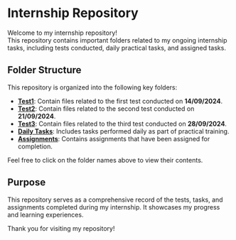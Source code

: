 # Internship Repository

Welcome to my internship repository!  
This repository contains important folders related to my ongoing internship tasks, including tests conducted, daily practical tasks, and assigned tasks.

## Folder Structure

This repository is organized into the following key folders:

- **[Test1](https://github.com/arunima-s/GITHUB-ARUNIMA_SCIFOR/blob/main/Test1.html)**: Contain files related to the first test conducted on **14/09/2024**.
- **[Test2](https://github.com/arunima-s/GITHUB-ARUNIMA_SCIFOR/tree/main/Test)**: Contain files related to the second test conducted on **21/09/2024**.
- **[Test3](https://github.com/arunima-s/GITHUB-ARUNIMA_SCIFOR/tree/main/Test3)**: Contain files related to the third test conducted on **28/09/2024**.
- **[Daily Tasks](https://github.com/arunima-s/GITHUB-ARUNIMA_SCIFOR/tree/main/daily%20task)**: Includes tasks  performed daily as part of practical training.
- **[Assignments](https://github.com/arunima-s/GITHUB-ARUNIMA_SCIFOR/tree/main/Assignments)**: Contains assignments that have been assigned for completion.

Feel free to click on the folder names above to view their contents.

## Purpose

This repository serves as a comprehensive record of the tests, tasks, and assignments completed during my internship. It showcases my progress and learning experiences.

Thank you for visiting my repository!
